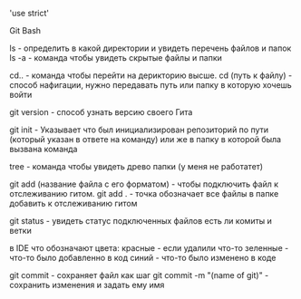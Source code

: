 'use strict'


Git Bash

ls - определить в какой директории и увидеть перечень файлов и папок 
ls -a  - команда чтобы увидеть скрытые файлы и папки

cd.. -  команда чтобы перейти на дерикторию высше. 
cd (путь к файлу) - способ нафигации, нужно передавать путь или папку в которую хочешь войти 


git version - способ узнать версию своего Гита 

git init -  Указывает что был инициализирован репозиторий по пути (который указан в ответе на команду) или же в папку в которой была вызвана команда 

tree - команда чтобы увидеть древо папки (у меня не работатет)

git add (название файла с его форматом) - чтобы подключить файл к отслеживанию гитом.
git add . - точка обозначает все файлы в папке добавить к отслеживанию гитом 


git status - увидеть статус подключенных файлов есть ли комиты и ветки 

в IDE что обозначают цвета:
красные - если удалили что-то 
зеленные - что-то было добавленно в код 
синий - что-то было изменено в коде

git commit - сохраняет файл как шаг 
git commit -m "(name of git)" - сохранить изменения и задать ему имя


